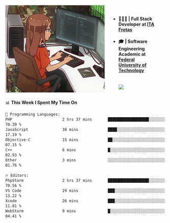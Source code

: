 
<body >
  <div style="display: flex; width: auto; margin-right: 30px ">
    <img align="right" width="312" height="274" style="padding-right:20px; " src="assets/umiko.gif" alt="Computer man" />
    <ul style="flex: 1;">
      <li><h4>🧑🏽‍💻 | Full Stack Developer at <a href="https://itafrotas.com//">ITA Frotas</a></h4></li>
      <li><h4>🎓 | Software Engineering Academic at <a href="http://www.utfpr.edu.br/">Federal University of Technology</a></h4></li>
      <br/>
      <a href="https://skillicons.dev">
        <img src="https://skillicons.dev/icons?i=ts,react,nodejs,go,swift,js,adonis,postgres,c,heroku,gradle,firebase,flutter,docker,aws,java,redis,kubernetes&theme=light&&perline=6 " />
      </a>
    </ul>  
    <br/>
  </div>
</body>


<!--START_SECTION:waka-->
📊 **This Week I Spent My Time On** 

```text
💬 Programming Languages: 
PHP                      2 hrs 37 mins       ██████████████████░░░░░░░   70.39 % 
JavaScript               38 mins             ████░░░░░░░░░░░░░░░░░░░░░   17.19 % 
Objective-C              15 mins             ██░░░░░░░░░░░░░░░░░░░░░░░   07.15 % 
C++                      6 mins              █░░░░░░░░░░░░░░░░░░░░░░░░   02.93 % 
Other                    3 mins              ░░░░░░░░░░░░░░░░░░░░░░░░░   01.76 % 

🔥 Editors: 
PhpStorm                 2 hrs 37 mins       ██████████████████░░░░░░░   70.56 % 
VS Code                  29 mins             ███░░░░░░░░░░░░░░░░░░░░░░   13.22 % 
Xcode                    26 mins             ███░░░░░░░░░░░░░░░░░░░░░░   11.81 % 
WebStorm                 9 mins              █░░░░░░░░░░░░░░░░░░░░░░░░   04.41 % 
```


<!--END_SECTION:waka-->

<!--
**danielr0d/danielr0d** is a ✨ _special_ ✨ repository because its `README.md` (this file) appears on your GitHub profile.

Here are some ideas to get you started:

- 🔭 I’m currently working on ...
- 🌱 I’m currently learning ...
- 👯 I’m looking to collaborate on ...
- 🤔 I’m looking for help with ...
- 💬 Ask me about ...
- 📫 How to reach me: ...
- 😄 Pronouns: ...
- ⚡ Fun fact: ...
-->
